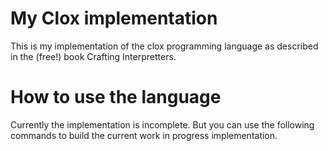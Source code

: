 # My Clox implementation
This is my implementation of the clox programming language as described in the (free!) book Crafting Interpretters.

# How to use the language
Currently the implementation is incomplete. But you can use the following commands to build the current work in progress implementation. 

